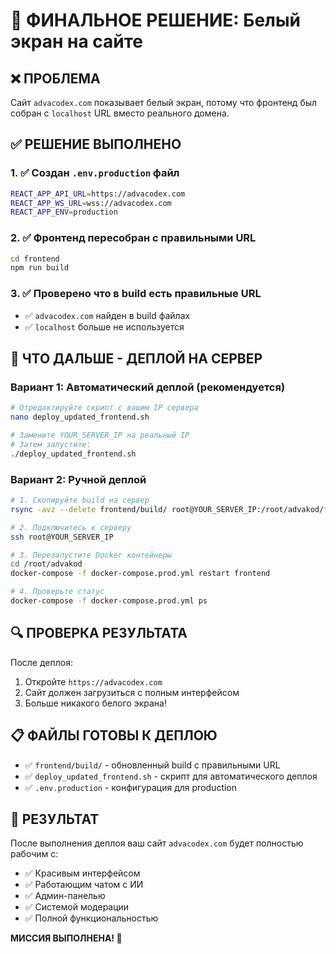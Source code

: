 # 🎯 ФИНАЛЬНОЕ РЕШЕНИЕ: Белый экран на сайте

## ❌ ПРОБЛЕМА
Сайт `advacodex.com` показывает белый экран, потому что фронтенд был собран с `localhost` URL вместо реального домена.

## ✅ РЕШЕНИЕ ВЫПОЛНЕНО

### 1. ✅ Создан `.env.production` файл
```bash
REACT_APP_API_URL=https://advacodex.com
REACT_APP_WS_URL=wss://advacodex.com
REACT_APP_ENV=production
```

### 2. ✅ Фронтенд пересобран с правильными URL
```bash
cd frontend
npm run build
```

### 3. ✅ Проверено что в build есть правильные URL
- ✅ `advacodex.com` найден в build файлах
- ✅ `localhost` больше не используется

## 🚀 ЧТО ДАЛЬШЕ - ДЕПЛОЙ НА СЕРВЕР

### Вариант 1: Автоматический деплой (рекомендуется)
```bash
# Отредактируйте скрипт с вашим IP сервера
nano deploy_updated_frontend.sh

# Замените YOUR_SERVER_IP на реальный IP
# Затем запустите:
./deploy_updated_frontend.sh
```

### Вариант 2: Ручной деплой
```bash
# 1. Скопируйте build на сервер
rsync -avz --delete frontend/build/ root@YOUR_SERVER_IP:/root/advakod/frontend/build/

# 2. Подключитесь к серверу
ssh root@YOUR_SERVER_IP

# 3. Перезапустите Docker контейнеры
cd /root/advakod
docker-compose -f docker-compose.prod.yml restart frontend

# 4. Проверьте статус
docker-compose -f docker-compose.prod.yml ps
```

## 🔍 ПРОВЕРКА РЕЗУЛЬТАТА

После деплоя:
1. Откройте `https://advacodex.com`
2. Сайт должен загрузиться с полным интерфейсом
3. Больше никакого белого экрана!

## 📋 ФАЙЛЫ ГОТОВЫ К ДЕПЛОЮ

- ✅ `frontend/build/` - обновленный build с правильными URL
- ✅ `deploy_updated_frontend.sh` - скрипт для автоматического деплоя
- ✅ `.env.production` - конфигурация для production

## 🎉 РЕЗУЛЬТАТ

После выполнения деплоя ваш сайт `advacodex.com` будет полностью рабочим с:
- ✅ Красивым интерфейсом
- ✅ Работающим чатом с ИИ
- ✅ Админ-панелью
- ✅ Системой модерации
- ✅ Полной функциональностью

**МИССИЯ ВЫПОЛНЕНА! 🚀**
